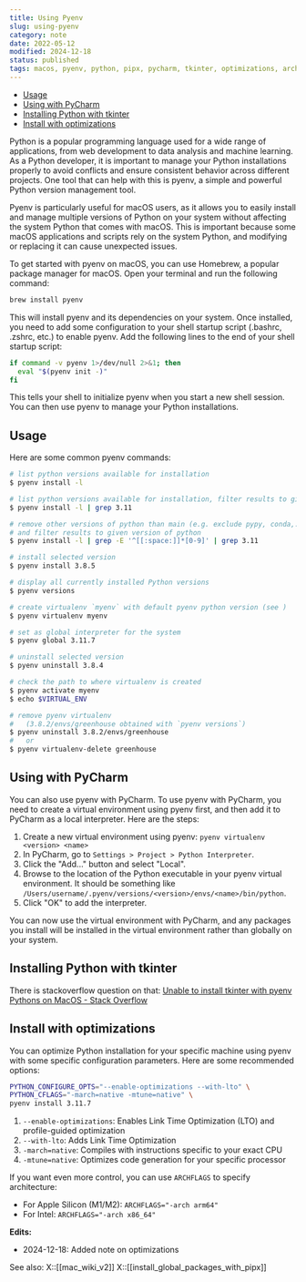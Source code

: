 ```yaml
---
title: Using Pyenv
slug: using-pyenv
category: note
date: 2022-05-12
modified: 2024-12-18
status: published
tags: macos, pyenv, python, pipx, pycharm, tkinter, optimizations, archflag
---
```


<!-- MarkdownTOC levels="2,3" autolink="true" autoanchor="true" -->

- [Usage](#usage)
- [Using with PyCharm](#using-with-pycharm)
- [Installing Python with tkinter](#installing-python-with-tkinter)
- [Install with optimizations](#install-with-optimizations)

<!-- /MarkdownTOC -->

Python is a popular programming language used for a wide range of applications, from web development to data analysis and machine learning. As a Python developer, it is important to manage your Python installations properly to avoid conflicts and ensure consistent behavior across different projects. One tool that can help with this is pyenv, a simple and powerful Python version management tool.

Pyenv is particularly useful for macOS users, as it allows you to easily install and manage multiple versions of Python on your system without affecting the system Python that comes with macOS. This is important because some macOS applications and scripts rely on the system Python, and modifying or replacing it can cause unexpected issues.

To get started with pyenv on macOS, you can use Homebrew, a popular package manager for macOS. Open your terminal and run the following command:

```sh
brew install pyenv
```

This will install pyenv and its dependencies on your system. Once installed, you need to add some configuration to your shell startup script (.bashrc, .zshrc, etc.) to enable pyenv. Add the following lines to the end of your shell startup script:

```sh
if command -v pyenv 1>/dev/null 2>&1; then
  eval "$(pyenv init -)"
fi
```
This tells your shell to initialize pyenv when you start a new shell session. You can then use pyenv to manage your Python installations.

<a id="usage"></a>
## Usage
Here are some common pyenv commands:

```sh
# list python versions available for installation
$ pyenv install -l

# list python versions available for installation, filter results to given version of python
$ pyenv install -l | grep 3.11

# remove other versions of python than main (e.g. exclude pypy, conda,...)
# and filter results to given version of python
$ pyenv install -l | grep -E '^[[:space:]]*[0-9]' | grep 3.11

# install selected version
$ pyenv install 3.8.5

# display all currently installed Python versions
$ pyenv versions

# create virtualenv `myenv` with default pyenv python version (see )
$ pyenv virtualenv myenv

# set as global interpreter for the system
$ pyenv global 3.11.7

# uninstall selected version
$ pyenv uninstall 3.8.4

# check the path to where virtualenv is created
$ pyenv activate myenv
$ echo $VIRTUAL_ENV

# remove pyenv virtualenv
#   (3.8.2/envs/greenhouse obtained with `pyenv versions`)
$ pyenv uninstall 3.8.2/envs/greenhouse
#   or
$ pyenv virtualenv-delete greenhouse
```

<a id="using-with-pycharm"></a>
## Using with PyCharm
You can also use pyenv with PyCharm. To use pyenv with PyCharm, you need to create a virtual environment using pyenv first, and then add it to PyCharm as a local interpreter. Here are the steps:

1.  Create a new virtual environment using pyenv: `pyenv virtualenv <version> <name>`
2.  In PyCharm, go to `Settings > Project > Python Interpreter`.
3.  Click the "Add..." button and select "Local".
4.  Browse to the location of the Python executable in your pyenv virtual environment. It should be something like `/Users/username/.pyenv/versions/<version>/envs/<name>/bin/python`.
5.  Click "OK" to add the interpreter.

You can now use the virtual environment with PyCharm, and any packages you install will be installed in the virtual environment rather than globally on your system.

<a id="installing-python-with-tkinter"></a>
## Installing Python with tkinter
There is stackoverflow question on that: [Unable to install tkinter with pyenv Pythons on MacOS - Stack Overflow](https://stackoverflow.com/questions/60469202/unable-to-install-tkinter-with-pyenv-pythons-on-macos)

<a id="install-with-optimizations"></a>
## Install with optimizations
You can optimize Python installation for your specific machine using pyenv with some specific configuration parameters. Here are some recommended options:

```bash
PYTHON_CONFIGURE_OPTS="--enable-optimizations --with-lto" \
PYTHON_CFLAGS="-march=native -mtune=native" \
pyenv install 3.11.7
```


1. `--enable-optimizations`: Enables Link Time Optimization (LTO) and profile-guided optimization
2. `--with-lto`: Adds Link Time Optimization
3. `-march=native`: Compiles with instructions specific to your exact CPU
4. `-mtune=native`: Optimizes code generation for your specific processor

If you want even more control, you can use `ARCHFLAGS` to specify architecture:
- For Apple Silicon (M1/M2): `ARCHFLAGS="-arch arm64"`
- For Intel: `ARCHFLAGS="-arch x86_64"`

**Edits:**

- 2024-12-18: Added note on optimizations

See also:
X::[[mac_wiki_v2]]
X::[[install_global_packages_with_pipx]]

